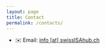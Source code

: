 ```yaml
---
layout: page
title: Contact
permalink: /contacts/
---
```


- ✉️ Email: [info [at] swissISAhub.ch](mailto:info@swissISAhub.org)

